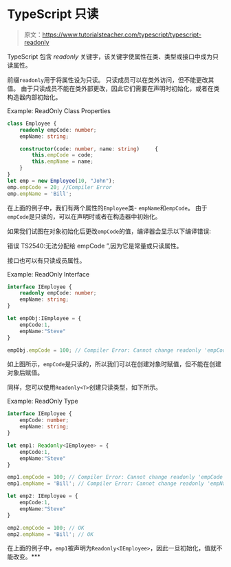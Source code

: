 # TypeScript 只读

> 原文：<https://www.tutorialsteacher.com/typescript/typescript-readonly>

TypeScript 包含 *readonly* 关键字，该关键字使属性在类、类型或接口中成为只读属性。

前缀`readonly`用于将属性设为只读。 只读成员可以在类外访问，但不能更改其值。 由于只读成员不能在类外部更改，因此它们需要在声明时初始化，或者在类构造器内部初始化。

Example: ReadOnly Class Properties 

```ts
class Employee {
    readonly empCode: number;
    empName: string;

    constructor(code: number, name: string)     {
        this.empCode = code;
        this.empName = name;
    }
}
let emp = new Employee(10, "John");
emp.empCode = 20; //Compiler Error
emp.empName = 'Bill'; 
```

在上面的例子中，我们有两个属性的`Employee`类- `empName`和`empCode`。 由于`empCode`是只读的，可以在声明时或者在构造器中初始化。

如果我们试图在对象初始化后更改`empCode`的值，编译器会显示以下编译错误:

错误 TS2540:无法分配给 empCode ”,因为它是常量或只读属性。

接口也可以有只读成员属性。

Example: ReadOnly Interface 

```ts
interface IEmployee {
    readonly empCode: number;
    empName: string;
}

let empObj:IEmployee = {
    empCode:1,
    empName:"Steve"
}

empObj.empCode = 100; // Compiler Error: Cannot change readonly 'empCode' 
```

如上图所示，`empCode`是只读的，所以我们可以在创建对象时赋值，但不能在创建对象后赋值。

同样，您可以使用`Readonly<T>`创建只读类型，如下所示。

Example: ReadOnly Type 

```ts
interface IEmployee {
    empCode: number;
    empName: string;
}

let emp1: Readonly<IEmployee> = {
    empCode:1,
    empName:"Steve"
}

emp1.empCode = 100; // Compiler Error: Cannot change readonly 'empCode'
emp1.empName = 'Bill'; // Compiler Error: Cannot change readonly 'empName'

let emp2: IEmployee = {
    empCode:1,
    empName:"Steve"
}

emp2.empCode = 100; // OK
emp2.empName = 'Bill'; // OK 
```

在上面的例子中，`emp1`被声明为`Readonly<IEmployee>`，因此一旦初始化，值就不能改变。***